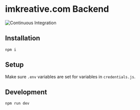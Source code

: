 # imkreative.com Backend
![Continuous Integration](https://github.com/cg219/imkreative.com-server/workflows/Continuous%20Integration/badge.svg)

## Installation

```npm i```

## Setup

Make sure `.env` variables are set for variables in `credentials.js`.

## Development

```npm run dev```
